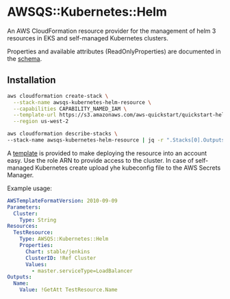# AWSQS::Kubernetes::Helm

An AWS CloudFormation resource provider for the management of helm 3 resources in EKS and self-managed Kubernetes clusters.

Properties and available attributes (ReadOnlyProperties) are documented in 
the [schema](./awsqs-kubernetes-helm.json).

## Installation
```bash
aws cloudformation create-stack \
  --stack-name awsqs-kubernetes-helm-resource \
  --capabilities CAPABILITY_NAMED_IAM \
  --template-url https://s3.amazonaws.com/aws-quickstart/quickstart-helm-resource-provider/deploy.template.yaml \
  --region us-west-2

aws cloudformation describe-stacks \
--stack-name awsqs-kubernetes-helm-resource | jq -r ".Stacks[0].Outputs[0].OutputValue" 
```
A [template](./deploy.template.yaml) is provided to make deploying the resource into 
an account easy. Use the role ARN to provide access to the cluster. In case of self-managed Kubernetes create upload yhe kubeconfig file to the AWS Secrets Manager.

Example usage:

```yaml
AWSTemplateFormatVersion: 2010-09-09
Parameters:
  Cluster:
    Type: String
Resources:
  TestResource:
    Type: AWSQS::Kubernetes::Helm
    Properties:
      Chart: stable/jenkins
      ClusterID: !Ref Cluster
      Values:
        - master.serviceType=LoadBalancer
Outputs:
  Name:
    Value: !GetAtt TestResource.Name
```